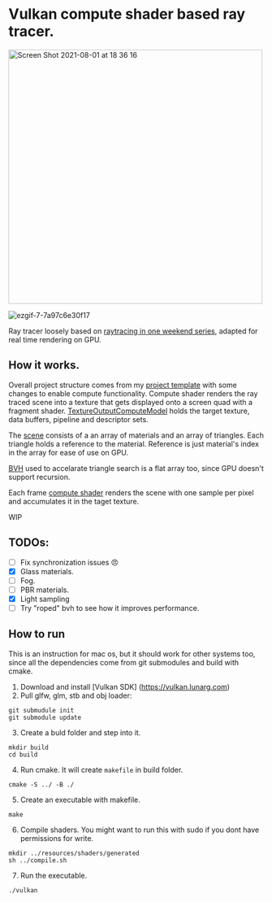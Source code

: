 # Vulkan compute shader based ray tracer.

<img width="500" alt="Screen Shot 2021-08-01 at 18 36 16" src="https://user-images.githubusercontent.com/44236259/127766493-e2402bde-48ca-462a-8110-d849151e9d18.png">

![ezgif-7-7a97c6e30f17](https://user-images.githubusercontent.com/44236259/127881165-f86d19b0-65f0-4b07-81e6-2ff1b92eea1e.gif)

Ray tracer loosely based on [raytracing in one weekend series](https://raytracing.github.io), adapted for real time rendering on GPU.

## How it works.
Overall project structure comes from my [project template](https://github.com/grigoryoskin/vulkan-project-starter) with some changes to enable compute functionality.
Compute shader renders the ray traced scene into a texture that gets displayed onto a screen quad with a fragment shader.
[TextureOutputComputeModel](https://github.com/grigoryoskin/vulkan-compute-ray-tracing/blob/master/src/compute/TextureOutputComputeModel.h) holds the target texture, data buffers, pipeline and descriptor sets.

The [scene](https://github.com/grigoryoskin/vulkan-compute-ray-tracing/blob/master/src/compute/RtScene.h) consists of a an array of materials and an array of triangles. Each triangle holds a reference to the material. Reference is just material's index in the array for ease of use on GPU. 

[BVH](https://github.com/grigoryoskin/vulkan-compute-ray-tracing/blob/master/src/compute/Bvh.h) used to accelarate triangle search is a flat array too, since GPU doesn't support recursion.

Each frame [compute shader](https://github.com/grigoryoskin/vulkan-compute-ray-tracing/blob/master/resources/shaders/source/ray-trace-compute.comp) renders the scene with one sample per pixel and accumulates it in the taget texture.

WIP

## TODOs:
- [ ] Fix synchronization issues 😠 
- [X] Glass materials.
- [ ] Fog.
- [ ] PBR materials.
- [X] Light sampling
- [ ] Try "roped" bvh to see how it improves performance.

## How to run
This is an instruction for mac os, but it should work for other systems too, since all the dependencies come from git submodules and build with cmake.
1. Download and install [Vulkan SDK] (https://vulkan.lunarg.com)
2. Pull glfw, glm, stb and obj loader:
```
git submudule init
git submodule update
```
3. Create a buld folder and step into it.
```
mkdir build
cd build
```
4. Run cmake. It will create `makefile` in build folder.
```
cmake -S ../ -B ./
```
5. Create an executable with makefile.
```
make
```
6. Compile shaders. You might want to run this with sudo if you dont have permissions for write.
```
mkdir ../resources/shaders/generated
sh ../compile.sh
```
7. Run the executable.
```
./vulkan
```
